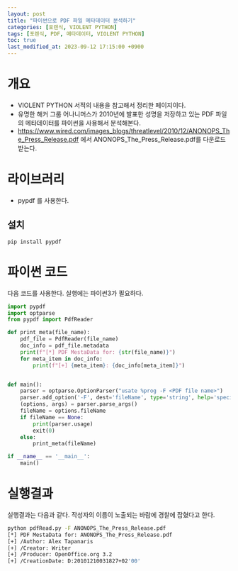 ```yaml
---
layout: post
title: "파이썬으로 PDF 파일 메타데이터 분석하기"
categories: [포렌식, VIOLENT PYTHON]
tags: [포렌식, PDF, 메타데이터, VIOLENT PYTHON]
toc: true
last_modified_at: 2023-09-12 17:15:00 +0900
---
```


# 개요
- VIOLENT PYTHON 서적의 내용을 참고해서 정리한 페이지이다. 
- 유명한 해커 그룹 어나니머스가 2010년에 발표한 성명을 저장하고 있는 PDF 파일의 메타데이터를 파이썬을 사용해서 분석해본다. 
- https://www.wired.com/images_blogs/threatlevel/2010/12/ANONOPS_The_Press_Release.pdf 에서 ANONOPS_The_Press_Release.pdf를 다운로드 받는다. 

# 라이브러리 
- pypdf 를 사용한다. 

## 설치 

```
pip install pypdf
```

# 파이썬 코드 
다음 코드를 사용한다. 실행에는 파이썬3가 필요하다. 

```py
import pypdf
import optparse
from pypdf import PdfReader

def print_meta(file_name):
    pdf_file = PdfReader(file_name)
    doc_info = pdf_file.metadata
    print(f"[*] PDF MestaData for: {str(file_name)}")
    for meta_item in doc_info:
        print(f"[+] {meta_item}: {doc_info[meta_item]}")


def main():
    parser = optparse.OptionParser("usate %prog -F <PDF file name>")
    parser.add_option('-F', dest='fileName', type='string', help='specify PDF file name')
    (options, args) = parser.parse_args()
    fileName = options.fileName
    if fileName == None:
        print(parser.usage)
        exit(0)
    else:
        print_meta(fileName)

if __name__ == '__main__':
    main()
```

# 실행결과 
실행결과는 다음과 같다. 작성자의 이름이 노출되는 바람에 경찰에 잡혔다고 한다. 

```sh
python pdfRead.py -F ANONOPS_The_Press_Release.pdf
[*] PDF MestaData for: ANONOPS_The_Press_Release.pdf
[+] /Author: Alex Tapanaris
[+] /Creator: Writer
[+] /Producer: OpenOffice.org 3.2
[+] /CreationDate: D:20101210031827+02'00'
```